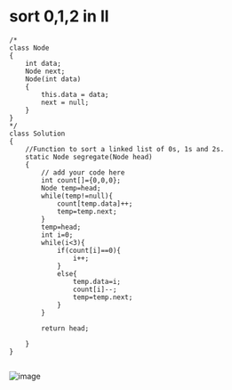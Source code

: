 # sort 0,1,2 in ll
```
/*
class Node
{
    int data;
    Node next;
    Node(int data)
    {
        this.data = data;
        next = null;
    }
}
*/
class Solution
{
    //Function to sort a linked list of 0s, 1s and 2s.
    static Node segregate(Node head)
    {
        // add your code here
        int count[]={0,0,0};
        Node temp=head;
        while(temp!=null){
            count[temp.data]++;
            temp=temp.next;
        }
        temp=head;
        int i=0;
        while(i<3){
            if(count[i]==0){
                i++;
            }
            else{
                temp.data=i;
                count[i]--;
                temp=temp.next;
            }
        }
        
        return head;
        
    }
}


```
![image](https://github.com/sri-singhal/DSA-JAVA-/assets/98937798/3049b0d1-4b03-4adf-a0d1-af24859f309e)
